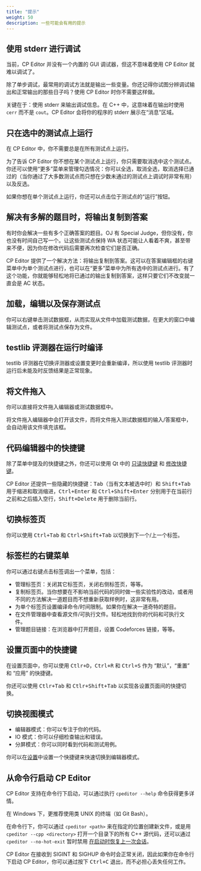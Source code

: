 ```yaml
---
title: "提示"
weight: 50
description: 一些可能会有用的提示
---
```


## 使用 stderr 进行调试

当前，CP Editor 并没有一个内置的 GUI 调试器，但这不意味着使用 CP Editor 就难以调试了。

除了单步调试，最常用的调试方法就是输出一些变量。你还记得你试图分辨调试输出和正常输出的那些日子吗？使用 CP Editor 时你不需要这样做。

关键在于：使用 stderr 来输出调试信息。在 C++ 中，这意味着在输出时使用 `cerr` 而不是 `cout`。CP Editor 会将你的程序的 stderr 展示在“消息”区域。

## 只在选中的测试点上运行

在 CP Editor 中，你不需要总是在所有测试点上运行。

为了告诉 CP Editor 你不想在某个测试点上运行，你只需要取消选中这个测试点。你还可以使用“更多”菜单来管理勾选情况：你可以全选，取消全选，取消选择已通过的（当你通过了大多数测试点而只想在少数未通过的测试点上调试时非常有用）以及反选。

如果你想在单个测试点上运行，你还可以点击位于测试点的“运行”按钮。

## 解决有多解的题目时，将输出复制到答案

有时你会解决一些有多个正确答案的题目。OJ 有 Special Judge，但你没有，你也没有时间自己写一个。让这些测试点保持 WA 状态可能让人看着不爽，甚至带来不便，因为你在修改代码后需要再次检查它们是否正确。

CP Editor 提供了一个解决方法：将输出复制到答案。这可以在答案编辑框的右键菜单中为单个测试点进行，也可以在“更多”菜单中为所有选中的测试点进行。有了这个功能，你就能够轻松地将已通过的输出复制到答案，这样只要它们不改变就一直会是 AC 状态。

## 加载，编辑以及保存测试点

你可以右键单击测试数据框，从而实现从文件中加载测试数据，在更大的窗口中编辑测试点，或者将测试点保存为文件。

## testlib 评测器在运行时编译

testlib 评测器在切换评测器或设置变更时会重新编译，所以使用 testlib 评测器时运行后未能及时反馈结果是正常现象。

## 将文件拖入

你可以直接将文件拖入编辑器或测试数据框中。

将文件拖入编辑器中会打开该文件，而将文件拖入测试数据框的输入/答案框中，会自动用该文件填充该框。

## 代码编辑器中的快捷键

除了菜单中提及的快捷键之外，你还可以使用 Qt 中的 [只读快捷键](https://doc.qt.io/qt-5/qtextedit.html#read-only-key-bindings) 和 [修改快捷键](https://doc.qt.io/qt-5/qtextedit.html#editing-key-bindings)。

CP Editor 还提供一些隐藏的快捷键：<kbd>Tab</kbd>（当有文本被选中时）和 <kbd>Shift+Tab</kbd> 用于缩进和取消缩进，<kbd>Ctrl+Enter</kbd> 和 <kbd>Ctrl+Shift+Enter</kbd> 分别用于在当前行之前和之后插入空行，<kbd>Shift+Delete</kbd> 用于删除当前行。

## 切换标签页

你可以使用 <kbd>Ctrl+Tab</kbd> 和 <kbd>Ctrl+Shift+Tab</kbd> 以切换到下一个/上一个标签。

## 标签栏的右键菜单

你可以通过右键点击标签调出一个菜单，包括：

-   管理标签页：关闭其它标签页，关闭右侧标签页，等等。
-   复制标签页。当你想要在不影响当前代码的同时做一些实验性的改动，或者用不同的方法解决一道题目而不想重新获取样例时，这非常有用。
-   为单个标签页设置编译命令/时间限制。如果你在解决一道奇特的题目。
-   在文件管理器中查看源文件/可执行文件。轻松地找到你的代码和可执行文件。
-   管理题目链接：在浏览器中打开题目，设置 Codeforces 链接，等等。

## 设置页面中的快捷键

在设置页面中，你可以使用 <kbd>Ctlr+D</kbd>，<kbd>Ctrl+R</kbd> 和 <kbd>Ctrl+S</kbd> 作为 “默认”，“重置” 和 “应用” 的快捷键。

你还可以使用 <kbd>Ctlr+Tab</kbd> 和 <kbd>Ctlr+Shift+Tab</kbd> 以实现各设置页面间的快捷切换。

## 切换视图模式

-   编辑器模式：你可以专注于你的代码。
-   IO 模式：你可以仔细检查输出和错误。
-   分屏模式：你可以同时看到代码和测试用例。

你可以在[设置](../preferences/key-bindings/\_index.zh.md)中设置一个快捷键来快速切换到编辑器模式。

## 从命令行启动 CP Editor

CP Editor 支持在命令行下启动，可以通过执行 `cpeditor --help` 命令获得更多详情。

在 Windows 下，更推荐使用类 UNIX 的终端（如 Git Bash）。

在命令行下，你可以通过 `cpeditor <path>` 来在指定的位置创建新文件，或是用 `cpeditor --cpp <directory>` 打开一个目录下的所有 C++ 源代码，还可以通过 `cpeditor --no-hot-exit` 暂时禁用 [在启动时恢复上一次会话](../preferences/actions/\_index.zh.md#在启动时恢复上一次会话)。

CP Editor 在接收到 SIGINT 和 SIGHUP 命令时会正常关闭，因此如果你在命令行下启动 CP Editor，你可以通过按下 <kbd>Ctrl+C</kbd> 退出，而不必担心丢失任何工作。
